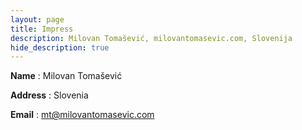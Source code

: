 ```yaml
---
layout: page
title: Impress
description: Milovan Tomašević, milovantomasevic.com, Slovenija
hide_description: true
---
```



 **Name**
: Milovan Tomašević

 **Address**
: Slovenia

 **Email**
: mt@milovantomasevic.com